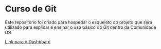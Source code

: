 # Curso de Git
Este repositório foi criado para hospedar o esqueleto do projeto que será utilizado para explicar e ensinar o uso básico do Git dentro da Comunidade DS

[Link para o Dashboard](https://cdscursogit-qqylkz3xkhr39kmw7ggq7c.streamlit.app/)


